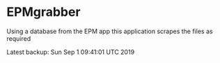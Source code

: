 # EPMgrabber
Using a database from the EPM app this application scrapes the files as required


Latest backup: Sun Sep 1 09:41:01 UTC 2019
